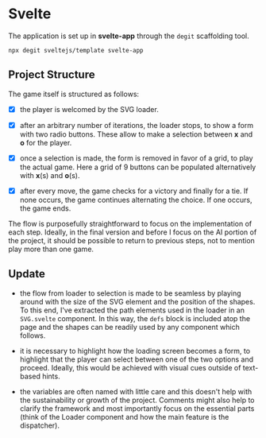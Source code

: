 # Svelte

The application is set up in **svelte-app** through the `degit` scaffolding tool.

```
npx degit sveltejs/template svelte-app
```

## Project Structure

The game itself is structured as follows:

- [x] the player is welcomed by the SVG loader.

- [x] after an arbitrary number of iterations, the loader stops, to show a form with two radio buttons. These allow to make a selection between **x** and **o** for the player.

- [x] once a selection is made, the form is removed in favor of a grid, to play the actual game. Here a grid of 9 buttons can be populated alternatively with **x**(s) and **o**(s).

- [x] after every move, the game checks for a victory and finally for a tie. If none occurs, the game continues alternating the choice. If one occurs, the game ends.

The flow is purposefully straightforward to focus on the implementation of each step. Ideally, in the final version and before I focus on the AI portion of the project, it should be possible to return to previous steps, not to mention play more than one game.

## Update

- the flow from loader to selection is made to be seamless by playing around with the size of the SVG element and the position of the shapes. To this end, I've extracted the path elements used in the loader in an `SVG.svelte` component. In this way, the `defs` block is included atop the page and the shapes can be readily used by any component which follows.

- it is necessary to highlight how the loading screen becomes a form, to highlight that the player can select between one of the two options and proceed. Ideally, this would be achieved with visual cues outside of text-based hints.

- the variables are often named with little care and this doesn't help with the sustainability or growth of the project. Comments might also help to clarify the framework and most importantly focus on the essential parts (think of the Loader component and how the main feature is the dispatcher).